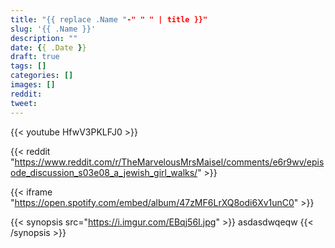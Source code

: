 ```yaml
---
title: "{{ replace .Name "-" " " | title }}"
slug: '{{ .Name }}'
description: ""
date: {{ .Date }}
draft: true
tags: []
categories: []
images: []
reddit: 
tweet: 
---
```


<!--more-->

{{< youtube HfwV3PKLFJ0 >}} 

{{< reddit "https://www.reddit.com/r/TheMarvelousMrsMaisel/comments/e6r9wv/episode_discussion_s03e08_a_jewish_girl_walks/" >}}

{{< iframe "https://open.spotify.com/embed/album/47zMF6LrXQ8odi6Xv1unC0" >}}

{{< synopsis src="https://i.imgur.com/EBqj56I.jpg" >}}
asdasdwqeqw
{{< /synopsis >}}
